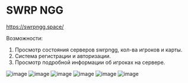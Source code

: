 # SWRP NGG
https://swrpngg.space/

Возможности:
1) Просмотр состояния серверов swrpngg, кол-ва игроков и карты.
2) Система регистрации и авторизации.
3) Просмотр подробной информации об игроках на сервере.

![image](https://user-images.githubusercontent.com/85961114/151602014-9a90f258-3a6a-49f8-823c-3b5c51636625.png)
![image](https://user-images.githubusercontent.com/85961114/148447398-69e67e9d-0ebf-444e-87ef-2c609379a3f4.png)
![image](https://user-images.githubusercontent.com/85961114/148447453-f0260613-2b8c-4f28-b11f-409e91771710.png)
![image](https://user-images.githubusercontent.com/85961114/148447491-7c88a252-db4f-42b9-9a0a-9ff957e159c0.png)
![image](https://user-images.githubusercontent.com/85961114/148447539-9a368b68-c68d-4ffe-8d40-f214c4c32ae4.png)
![image](https://user-images.githubusercontent.com/85961114/151601979-dd56ca42-af78-46e9-89d0-e7140360fcf9.png)
